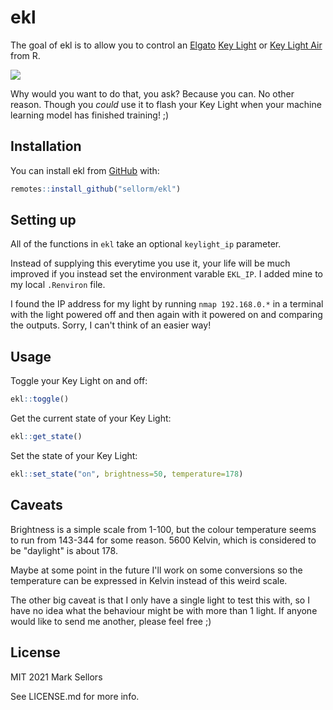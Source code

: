 # ekl

The goal of ekl is to allow you to control an [Elgato](https://elgato.com) 
[Key Light](https://www.elgato.com/en/gaming/key-light) or 
[Key Light Air](https://www.elgato.com/en/gaming/key-light-air) from R.

![](imgs/ekl-demo.gif)

Why would you want to do that, you ask? Because you can. No other reason. 
Though you _could_ use it to flash your Key Light when your machine learning 
model has finished training! ;)

## Installation

You can install ekl from [GitHub](https://github.com/sellorm/ekl) with:

``` r
remotes::install_github("sellorm/ekl")
```

## Setting up

All of the functions in `ekl` take an optional `keylight_ip` parameter.

Instead of supplying this everytime you use it, your life will be much improved 
if you instead set the environment varable `EKL_IP`. I added mine to my local 
`.Renviron` file.

I found the IP address for my light by running `nmap 192.168.0.*` in a terminal 
with the light powered off and then again with it powered on and comparing the 
outputs. Sorry, I can't think of an easier way!

## Usage

Toggle your Key Light on and off:

``` r
ekl::toggle()
```

Get the current state of your Key Light:

``` r
ekl::get_state()
```

Set the state of your Key Light:

``` r
ekl::set_state("on", brightness=50, temperature=178)
```

## Caveats

Brightness is a simple scale from 1-100, but the colour temperature seems to 
run from 143-344 for some reason. 5600 Kelvin, which is considered to be 
"daylight" is about 178.

Maybe at some point in the future I'll work on some conversions so the 
temperature can be expressed in Kelvin instead of this weird scale.

The other big caveat is that I only have a single light to test this with, 
so I have no idea what the behaviour might be with more than 1 light. If anyone 
would like to send me another, please feel free ;)

## License

MIT 2021 Mark Sellors

See LICENSE.md for more info.
